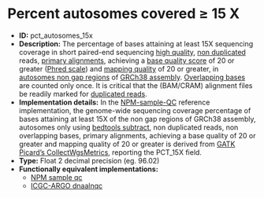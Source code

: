 # Percent autosomes covered ≥ 15 X

- **ID:** pct_autosomes_15x
- **Description:** The percentage of bases attaining at least 15X sequencing coverage in short paired-end sequencing [high quality](terminologies.md#high-quality-reads), [non duplicated](terminologies.md#duplicated-reads) reads, [primary alignments](terminologies.md#primary-alignments), achieving a [base quality score](terminologies.md#base-quality-score) of 20 or greater ([Phred scale](terminologies.md#phred-scale)) and [mapping quality](terminologies.md#mapping-quality) of 20 or greater, in [autosomes non gap regions](terminologies.md#autosomes-non-gap-regions) of [GRCh38 assembly](terminologies.md#grch38-assembly). [Overlapping bases](terminologies.md#overlapping-bases) are counted only once. It is critical that the (BAM/CRAM) alignment files be readily marked for [duplicated reads](terminologies.md#duplicated-reads).
- **Implementation details:** In the [NPM-sample-QC](References.md#npm-sample-qc) reference implementation, the genome-wide sequencing coverage percentage of bases attaining at least 15X of the non gap regions of GRCh38 assembly, autosomes only using [bedtools subtract](References.md#bedtools-subtract), non duplicated reads, non overlapping bases, primary alignments, achieving a base quality of 20 or greater and mapping quality of 20 or greater is derived from [GATK Picard’s CollectWgsMetrics](terminologies.md#picard-collectwgsmetrics), reporting the PCT_15X field.
- **Type:** Float 2 decimal precision (eg. 96.02)
- **Functionally equivalent implementations:**
    - [NPM sample qc](References.md#npm-sample-qc)
    - [ICGC-ARGO dnaalnqc](References.md#icgc-argo)
